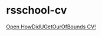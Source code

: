# rsschool-cv
[Open HowDidUGetOurOfBounds CV!](https://github.com/HowDidUGetOutOfBounds/rsschool-cv/blob/gh-pages/cv.md)
